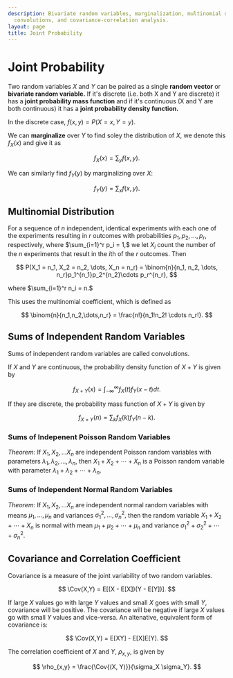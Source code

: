 ```yaml
---
description: Bivariate random variables, marginalization, multinomial distributions,
  convolutions, and covariance-correlation analysis.
layout: page
title: Joint Probability
---
```


# Joint Probability

Two random variables $X$ and $Y$ can be paired as a single **random vector** or **bivariate random variable.** If it's discrete (i.e. both X and Y are discrete) it has a **joint probability mass function** and if it's continuous (X and Y are both continuous) it has a **joint probability density function.**

In the discrete case, $f(x,y) = P(X = x, Y = y).$

We can **marginalize** over $Y$ to find soley the distribution of $X,$ we denote this $f_X(x)$ and give it as

$$  f_X(x) = \sum_y f(x, y). $$

We can similarly find $f_Y(y)$ by marginalizing over $X$:

$$  f_Y(y) = \sum_x f(x, y). $$

## Multinomial Distribution

For a sequence of $n$ independent, identical experiments with each one of the experiments resulting in $r$ outcomes with probabilities $p_1, p_2, \dots, p_r,$ respectively, where $\sum_{i=1}^r p_i = 1,$  we let $X_i$ count the number of the $n$ experiments that result in the $i$th of the $r$ outcomes. Then

$$ P(X_1 = n_1, X_2 = n_2, \dots, X_n = n_r) = \binom{n}{n_1, n_2, \dots, n_r}p_1^{n_1}p_2^{n_2}\cdots p_r^{n_r}, $$

where $\sum_{i=1}^r n_i = n.$

This uses the multinomial coefficient, which is defined as

$$ \binom{n}{n_1,n_2,\dots,n_r} = \frac{n!}{n_1!n_2! \cdots n_r!}. $$

## Sums of Independent Random Variables

Sums of independent random variables are called convolutions.

If $X$ and $Y$ are continuous, the probability density function of $X + Y$ is given by

$$ f_{X+Y}(x) = \int_{-\infty}^{\infty} f_X(t) f_Y(x - t) dt. $$

If they are discrete, the probability mass function of $X + Y$ is given by

$$ f_{X+Y}(n) = \sum_k f_X(k)f_Y(n - k). $$


### Sums of Indepenent Poisson Random Variables

*Theorem:* If $X_1, X_2, \dots X_n$ are independent Poisson random variables with parameters $\lambda_1, \lambda_2, \dots, \lambda_n,$ then $X_1 + X_2 + \cdots + X_n$ is a Poisson random variable with parameter $\lambda_1 + \lambda_2 + \cdots  + \lambda_n.$

### Sums of Independent Normal Random Variables

*Theorem:* If $X_1, X_2, \dots X_n$ are independent normal random variables with means $\mu_1, \dots, \mu_n$ and variances $\sigma_1^2, \dots, \sigma_n^2,$ then the random variable $X_1 + X_2 + \cdots + X_n$ is normal with mean $\mu_1 + \mu_2 + \cdots + \mu_n$ and variance $\sigma_1^2 + \sigma_2^2 + \cdots + \sigma_n^2.$


## Covariance and Correlation Coefficient
Covariance is a measure of the joint variability of two random variables. 

$$ \Cov(X,Y) = E[(X - E[X])(Y - E[Y])]. $$

If large $X$ values go with large $Y$ values and small $X$ goes with small $Y$, covariance will be positive. The covariance will be negative if large $X$ values go with small $Y$ values and vice-versa. An altenative, equivalent form of covariance is:

$$ \Cov(X,Y) = E[XY] - E[X]E[Y]. $$

The correlation coefficient of $X$ and $Y$, $\rho_{x,y},$ is given by

$$ \rho_{x,y} = \frac{\Cov{(X, Y)}}{\sigma_X \sigma_Y}. $$